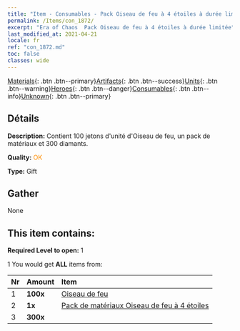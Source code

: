 ```yaml
---
title: "Item - Consumables - Pack Oiseau de feu à 4 étoiles à durée limitée"
permalink: /Items/con_1872/
excerpt: "Era of Chaos  Pack Oiseau de feu à 4 étoiles à durée limitée"
last_modified_at: 2021-04-21
locale: fr
ref: "con_1872.md"
toc: false
classes: wide
---
```

 [Materials](/fr/Items/){: .btn .btn--primary}[Artifacts](/fr/Items/Artifacts/){: .btn .btn--success}[Units](/fr/Items/Units/){: .btn .btn--warning}[Heroes](/fr/Items/Heroes/){: .btn .btn--danger}[Consumables](/fr/Items/Consumables/){: .btn .btn--info}[Unknown](/fr/Items/Unknown/){: .btn .btn--primary}

## Détails
 **Description:** Contient 100 jetons d'unité d'Oiseau de feu, un pack de matériaux et 300 diamants.

 **Quality:** <span style="color: #FF8C00">OK</span>

 **Type:** Gift

## Gather

  None

## This item contains:

 **Required Level to open:** 1

 1 You would get **ALL** items  from:

  | Nr | Amount |     Item    |
  |:---|:-------|:------------|
  | 1 |  **100x** | [Oiseau de feu](/fr/Items/unt_268/) |  | 
  | 2 |  **1x** | [Pack de matériaux Oiseau de feu à 4 étoiles](/fr/Items/con_1876/) |  | 
  | 3 |  **300x** | <i class="fas fa-gem"/> |  | 
